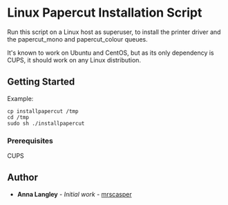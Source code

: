 # Linux Papercut Installation Script

Run this script on a Linux host as superuser, to install the printer driver
and the papercut_mono and papercut_colour queues.

It's known to work on Ubuntu and CentOS, but as its only dependency is 
CUPS, it should work on any Linux distribution.

## Getting Started

Example:

```
cp installpapercut /tmp
cd /tmp
sudo sh ./installpapercut
```

### Prerequisites

CUPS

## Author

* **Anna Langley** - *Initial work* - [mrscasper](https://github.com/mrscasper)
